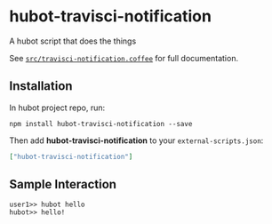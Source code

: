 # hubot-travisci-notification

A hubot script that does the things

See [`src/travisci-notification.coffee`](src/travisci-notification.coffee) for full documentation.

## Installation

In hubot project repo, run:

`npm install hubot-travisci-notification --save`

Then add **hubot-travisci-notification** to your `external-scripts.json`:

```json
["hubot-travisci-notification"]
```

## Sample Interaction

```
user1>> hubot hello
hubot>> hello!
```
